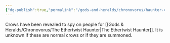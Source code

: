 ```yaml
---
{"dg-publish":true,"permalink":"/gods-and-heralds/chronovorus/haunter-crows/","noteIcon":"","created":"2024-08-10T17:20:09.611+01:00","updated":"2024-12-17T21:06:53.577+00:00"}
---
```


Crows have been revealed to spy on people for [[Gods & Heralds/Chronovorus/The Ethertwist Haunter\|The Ethertwist Haunter]]. It is unknown if these are normal crows or if they are summoned.